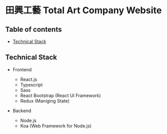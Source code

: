 # 田興工藝 Total Art Company Website

## Table of contents

- [Technical Stack](#Technical-Stack)

## Technical Stack

- Frontend
  - React.js
  - Typescript
  - Sass
  - React Bootstrap (React UI Framework)
  - Redux (Maniging State)

- Backend
  - Node.js
  - Koa (Web Framework for Node.js)
